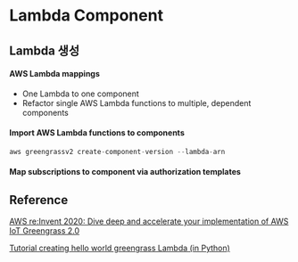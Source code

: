 # Lambda Component

## Lambda 생성 

#### AWS Lambda mappings

- One Lambda to one component
- Refactor single AWS Lambda functions to multiple, dependent components

#### Import AWS Lambda functions to components

```c
aws greengrassv2 create-component-version --lambda-arn 
```

#### Map subscriptions to component via authorization templates


## Reference


[AWS re:Invent 2020: Dive deep and accelerate your implementation of AWS IoT Greengrass 2.0](https://www.youtube.com/watch?v=t2x49uZuTwE)

[Tutorial creating hello world greengrass Lambda (in Python)](https://www.youtube.com/watch?v=jvQsygmzov0)
